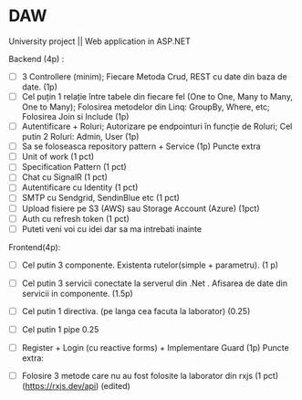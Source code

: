 # DAW
University project || Web application in ASP.NET

Backend (4p) :
 - [ ] 3 Controllere (minim); Fiecare Metoda Crud, REST cu date din baza de date. (1p)
 - [ ] Cel puțin 1 relație între tabele din fiecare fel (One to One, Many to Many, One to Many); Folosirea metodelor din Linq: GroupBy, Where, etc; Folosirea Join si Include (1p)
 - [ ] Autentificare + Roluri; Autorizare pe endpointuri în funcție de Roluri; Cel putin 2 Roluri: Admin, User (1p)
 - [ ]  Sa se foloseasca repository pattern + Service (1p)
Puncte extra
 - [ ] Unit of work (1 pct)
 - [ ] Specification Pattern (1 pct)
 - [ ] Chat cu SignalR (1 pct)
 - [ ] Autentificare cu Identity (1 pct)
 - [ ] SMTP cu Sendgrid, SendinBlue etc (1 pct)
 - [ ] Upload fisiere pe S3 (AWS) sau Storage Account (Azure) (1pct)
 - [ ] Auth cu refresh token (1 pct)
 - [ ] Puteti veni voi cu idei dar sa ma intrebati inainte

Frontend(4p):
 - [ ] Cel putin 3 componente. Existenta rutelor(simple + parametru). (1 p)
 - [ ] Cel putin 3 servicii conectate la serverul din .Net . Afisarea de date din servicii in componente.  (1.5p)
 - [ ] Cel putin 1 directiva. (pe langa cea facuta la laborator) (0.25)
 - [ ] Cel putin 1 pipe 0.25
  - [ ] Register + Login (cu reactive forms) + Implementare Guard (1p)
Puncte extra: 
 - [ ] Folosire 3 metode care nu au fost folosite la laborator din rxjs (1 pct) (https://rxjs.dev/api) (edited)

